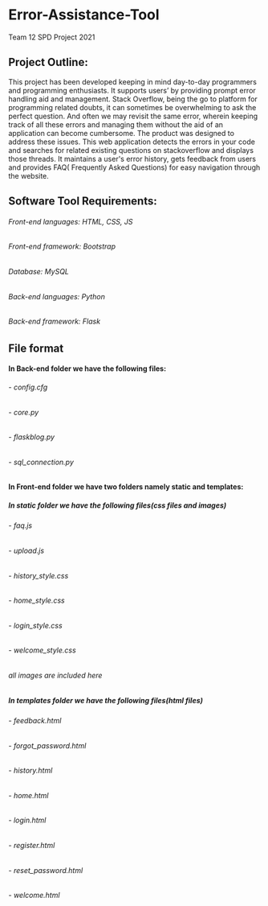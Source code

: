 # Error-Assistance-Tool
Team 12 SPD Project 2021

## Project Outline:    
This project has been developed keeping in mind day-to-day programmers and programming enthusiasts. It supports users’ by providing prompt error handling aid and management.
Stack Overflow, being the go to platform for programming related doubts, it can sometimes be overwhelming to ask the perfect question. And often we may revisit the same error, wherein keeping track of all these errors and managing them without the aid of an application can become cumbersome. The product was designed to address these issues.
This web application detects the errors in your code and searches for related existing questions on stackoverflow and displays those threads. It maintains a user's error history, gets feedback from users and provides FAQ( Frequently Asked Questions) for easy navigation through the website. 

## Software Tool Requirements:    
###### Front-end languages: HTML, CSS, JS  
###### Front-end framework: Bootstrap  

###### Database: MySQL  

###### Back-end languages: Python  
###### Back-end framework: Flask

## File format
#### In Back-end folder we have the following files:
######         - config.cfg
######         - core.py
######         - flaskblog.py
######         - sql_connection.py
#### In Front-end folder we have two folders namely static and templates:
##### In static folder we have the following files(css files and images)
######         - faq.js
######         - upload.js
######         - history_style.css
######         - home_style.css
######         - login_style.css
######         - welcome_style.css
######        all images are included here
##### In templates folder we have the following files(html files)
######         - feedback.html
######         - forgot_password.html
######         - history.html
######         - home.html
######         - login.html
######         - register.html
######         - reset_password.html
######         - welcome.html
            
